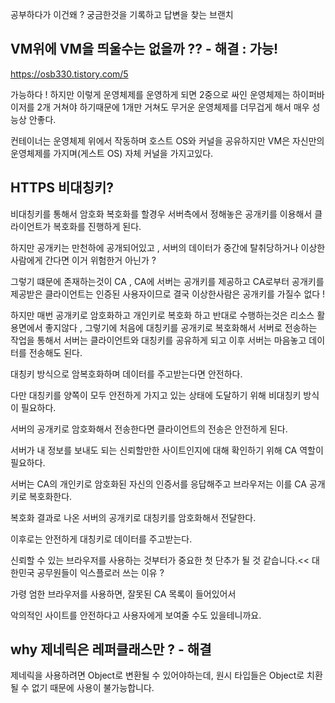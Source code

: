 공부하다가 이건왜 ? 궁금한것을 기록하고 답변을 찾는 브랜치

## VM위에 VM을 띄울수는 없을까 ?? - 해결 : 가능!

https://osb330.tistory.com/5

가능하다 ! 하지만 이렇게 운영체제를 운영하게 되면 2중으로 싸인 운영체제는 하이퍼바이저를 2개 거쳐야 하기때문에 1개만 거쳐도 무거운 운영체제를 더무겁게 해서 매우 성능상 안좋다.

컨테이너는 운영체제 위에서 작동하며 호스트 OS와 커널을 공유하지만 VM은 자신만의 운영체제를 가지며(게스트 OS) 자체 커널을 가지고있다. 

## HTTPS 비대칭키?

비대칭키를 통해서 암호화 복호화를 할경우 서버측에서 정해놓은 공개키를 이용해서 클라이언트가 복호화를 진행하게 된다.

하지만 공개키는 만천하에 공개되어있고 , 서버의 데이터가 중간에 탈취당하거나 이상한 사람에게 간다면 이거 위험한거 아닌가 ?

그렇기 떄문에 존재하는것이 CA , CA에 서버는 공개키를 제공하고 CA로부터 공개키를 제공받은 클라이언트는 인증된 사용자이므로 결국 이상한사람은 공개키를 가질수 없다 !

하지만 매번 공개키로 암호화하고 개인키로 복호화 하고 반대로 수행하는것은 리소스 활용면에서 좋지않다 , 그렇기에 처음에 대칭키를 공개키로 복호화해서 서버로 전송하는 작업을 통해서 서버는 클라이언트와 대칭키를 공유하게 되고 이후 서버는 마음놓고 데이터를 전송해도 된다.

대칭키 방식으로 암복호화하며 데이터를 주고받는다면 안전하다.

다만 대칭키를 양쪽이 모두 안전하게 가지고 있는 상태에 도달하기 위해 비대칭키 방식이 필요하다.

서버의 공개키로 암호화해서 전송한다면 클라이언트의 전송은 안전하게 된다.

서버가 내 정보를 보내도 되는 신뢰할만한 사이트인지에 대해 확인하기 위해 CA 역할이 필요하다.

서버는 CA의 개인키로 암호화된 자신의 인증서를 응답해주고 브라우저는 이를 CA 공개키로 복호화한다.

복호화 결과로 나온 서버의 공개키로 대칭키를 암호화해서 전달한다.

이후로는 안전하게 대칭키로 데이터를 주고받는다.

신뢰할 수 있는 브라우저를 사용하는 것부터가 중요한 첫 단추가 될 것 같습니다.<< 대한민국 공무원들이 익스플로러 쓰는 이유 ?

가령 엄한 브라우저를 사용하면, 잘못된 CA 목록이 들어있어서

악의적인 사이트를 안전하다고 사용자에게 보여줄 수도 있을테니까요. 

## why 제네릭은 레퍼클래스만 ? - 해결

제네릭을 사용하려면 Object로 변환될 수 있어야하는데, 원시 타입들은 Object로 치환될 수 없기 때문에 사용이 불가능합니다.
